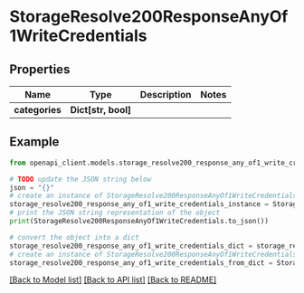 # StorageResolve200ResponseAnyOf1WriteCredentials


## Properties

Name | Type | Description | Notes
------------ | ------------- | ------------- | -------------
**categories** | **Dict[str, bool]** |  | 

## Example

```python
from openapi_client.models.storage_resolve200_response_any_of1_write_credentials import StorageResolve200ResponseAnyOf1WriteCredentials

# TODO update the JSON string below
json = "{}"
# create an instance of StorageResolve200ResponseAnyOf1WriteCredentials from a JSON string
storage_resolve200_response_any_of1_write_credentials_instance = StorageResolve200ResponseAnyOf1WriteCredentials.from_json(json)
# print the JSON string representation of the object
print(StorageResolve200ResponseAnyOf1WriteCredentials.to_json())

# convert the object into a dict
storage_resolve200_response_any_of1_write_credentials_dict = storage_resolve200_response_any_of1_write_credentials_instance.to_dict()
# create an instance of StorageResolve200ResponseAnyOf1WriteCredentials from a dict
storage_resolve200_response_any_of1_write_credentials_from_dict = StorageResolve200ResponseAnyOf1WriteCredentials.from_dict(storage_resolve200_response_any_of1_write_credentials_dict)
```
[[Back to Model list]](../README.md#documentation-for-models) [[Back to API list]](../README.md#documentation-for-api-endpoints) [[Back to README]](../README.md)


